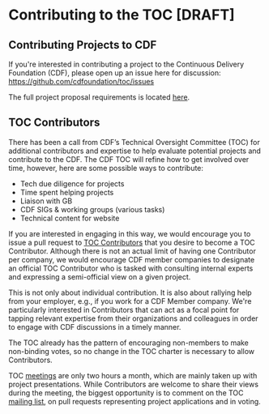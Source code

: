 # Contributing to the TOC [DRAFT]

## Contributing Projects to CDF

If you're interested in contributing a project to the Continuous Delivery Foundation (CDF), please open up an issue here for discussion: https://github.com/cdfoundation/toc/issues

The full project proposal requirements is located [here](https://github.com/cdfoundation/toc/blob/master/PROJECT_LIFECYCLE.md#project-proposal-requirements).

## TOC Contributors

There has been a call from CDF’s Technical Oversight Committee (TOC) for additional contributors and expertise to help evaluate potential projects and contribute to the CDF. The CDF TOC will refine how to get involved over time, however, here are some possible ways to contribute:

* Tech due diligence for projects
* Time spent helping projects
* Liaison with GB
* CDF SIGs & working groups (various tasks)
* Technical content for website

If you are interested in engaging in this way, we would encourage you to issue a pull request to [TOC Contributors](https://github.com/CDF/toc/blob/master/CONTRIBUTORS.md) that you desire to become a TOC Contributor. Although there is not an actual limit of having one Contributor per company, we would encourage CDF member companies to designate an official TOC Contributor who is tasked with consulting internal experts and expressing a semi-official view on a given project.

This is not only about individual contribution.  It is also about rallying help from your employer, e.g., if you work for a CDF Member company. We're particularly interested in Contributors that can act as a focal point for tapping relevant expertise from their organizations and colleagues in order to engage with CDF discussions in a timely manner.

The TOC already has the pattern of encouraging non-members to make non-binding votes, so no change in the TOC charter is necessary to allow Contributors.

TOC [meetings](https://github.com/cdfoundation/toc/blob/master/README.md#communication) are only two hours a month, which are mainly taken up with project presentations. While Contributors are welcome to share their views during the meeting, the biggest opportunity is to comment on the TOC [mailing list](https://lists.cd.foundation/g/cdf-toc), on pull requests representing project applications and in voting.
